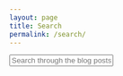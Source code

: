 ```yaml
---
layout: page
title: Search
permalink: /search/
---
```


<div id="search-container">
    <input type="text" id="search-input" placeholder="Search through the blog posts...">
    <ul id="results-container"></ul>
</div>

<script src="{{ site.baseurl }}/assets/simple-jekyll-search.min.js" type="text/javascript"></script>

<script>
    SimpleJekyllSearch({
    searchInput: document.getElementById('search-input'),
    resultsContainer: document.getElementById('results-container'),
    searchResultTemplate: '<div style="text-align: left !important;"><a href="{url}"><h1 style="text-align:left !important;">{title}</h1></a><span style="text-align:left !important;">{date}</span></div>',
    json: '{{ site.baseurl }}/search.json'
    });
</script>